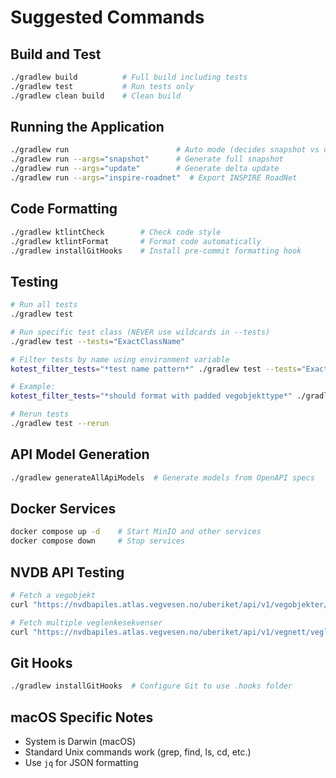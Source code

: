 # Suggested Commands

## Build and Test
```bash
./gradlew build          # Full build including tests
./gradlew test           # Run tests only
./gradlew clean build    # Clean build
```

## Running the Application
```bash
./gradlew run                        # Auto mode (decides snapshot vs update)
./gradlew run --args="snapshot"      # Generate full snapshot
./gradlew run --args="update"        # Generate delta update
./gradlew run --args="inspire-roadnet"  # Export INSPIRE RoadNet
```

## Code Formatting
```bash
./gradlew ktlintCheck        # Check code style
./gradlew ktlintFormat       # Format code automatically
./gradlew installGitHooks    # Install pre-commit formatting hook
```

## Testing
```bash
# Run all tests
./gradlew test

# Run specific test class (NEVER use wildcards in --tests)
./gradlew test --tests="ExactClassName"

# Filter tests by name using environment variable
kotest_filter_tests="*test name pattern*" ./gradlew test --tests="ExactClassName" --info

# Example:
kotest_filter_tests="*should format with padded vegobjekttype*" ./gradlew test --tests="SpeedLimitExporterTest" --info

# Rerun tests
./gradlew test --rerun
```

## API Model Generation
```bash
./gradlew generateAllApiModels  # Generate models from OpenAPI specs
```

## Docker Services
```bash
docker compose up -d    # Start MinIO and other services
docker compose down     # Stop services
```

## NVDB API Testing
```bash
# Fetch a vegobjekt
curl "https://nvdbapiles.atlas.vegvesen.no/uberiket/api/v1/vegobjekter/105/85283803?inkluder=alle" | jq > vegobjekt-105-85283803.json

# Fetch multiple veglenkesekvenser
curl "https://nvdbapiles.atlas.vegvesen.no/uberiket/api/v1/vegnett/veglenkesekvenser?ider=41423,42424" | jq > veglenkesekvenser-41423-42424.json
```

## Git Hooks
```bash
./gradlew installGitHooks  # Configure Git to use .hooks folder
```

## macOS Specific Notes
- System is Darwin (macOS)
- Standard Unix commands work (grep, find, ls, cd, etc.)
- Use `jq` for JSON formatting